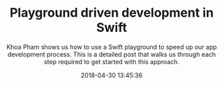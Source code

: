 ---
title: "Playground driven development in Swift"
subtitle: "Khoa Pham shows us how to use a Swift playground to speed up our app development process. This is a detailed post that walks us through each step required to get started with this approach."
tags: ["playground"]
link: "https://medium.com/flawless-app-stories/playground-driven-development-in-swift-cf167489fe7b"
date: "2018-04-30 13:45:36"
---